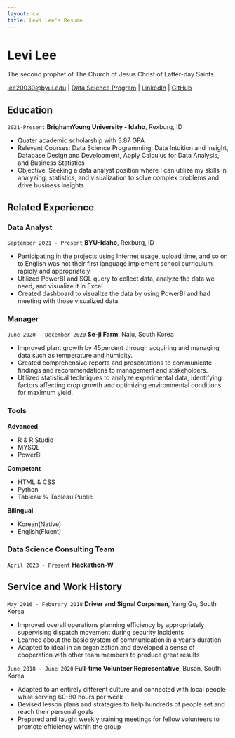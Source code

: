 ```yaml
---
layout: cv
title: Levi Lee's Resume
---
```

# Levi Lee
The second prophet of The Church of Jesus Christ of Latter-day Saints.

<div id="webaddress">
<a href="lee20030@byui.edu">lee20030@byui.edu</a>
| <a href="https://byuidatascience.github.io/development.html">Data Science Program</a>
| <a href="https://www.linkedin.com/in/levi-gyubin-lee-368269211/">LinkedIn</a>
| <a href="https://github.com/LeviLee0611/LeviLee_resume">GitHub</a>
</div>

<!-- https://www.monique.tech/the-art-of-markdown -->

## Education

`2021-Present`
__BrighamYoung University - Idaho__, Rexburg, ID

- Quater academic scholarship with 3.87 GPA
- Relevant Courses: Data Science Programming, Data Intuition and Insight, Database Design and Development, Apply Calculus for Data Analysis, and Business Statistics
- Objective: Seeking a data analyst position where I can utilize my skills in analyzing, statistics, and visualization to solve complex problems and drive business insights

## Related Experience

### Data Analyst 

`September 2021 - Present`
__BYU-Idaho__, Rexburg, ID

- Participating in the projects using Internet usage, upload time, and so on to English was not their first language implement school curriculum rapidly and appropriately
- Utilized PowerBI and SQL query to collect data, analyze the data we need, and visualize it in Excel
- Created dashboard to visualize the data by using PowerBI and had meeting with those visualized data. 

### Manager
`June 2020 - December 2020`
__Se-ji Farm__, Naju, South Korea

- Improved plant growth by 45percent through acquiring and managing data such as temperature and humidity.
- Created comprehensive reports and presentations to communicate findings and recommendations to management and stakeholders. 
- Utilized statistical techniques to analyze experimental data, identifying factors affecting crop growth and optimizing environmental conditions for maximum yield.

### Tools

__Advanced__

- R & R Studio
- MYSQL 
- PowerBI

__Competent__

- HTML & CSS
- Python
- Tableau % Tableau Public

__Bilingual__

- Korean(Native)
- English(Fluent)

### Data Science Consulting Team

`April 2023 - Present`
__Hackathon-W__


## Service and Work History

`May 2016 - Feburary 2018`
__Driver and Signal Corpsman__, Yang Gu, South Korea
- Improved overall operations planning efficiency by appropriately supervising dispatch movement during security Incidents
- Learned about the basic system of communication in a year’s duration
- Adapted to ideal in an organization and developed a sense of cooperation with other team members to produce great results 


`June 2018 - June 2020`
__Full-time Volunteer Representative__, Busan, South Korea

- Adapted to an entirely different culture and connected with local people while serving 60-80 hours per week
- Devised lesson plans and strategies to help hundreds of people set and reach their personal goals
- Prepared and taught weekly training meetings for fellow volunteers to promote efficiency within the group


<!-- ### Footer

Last updated: May 2013 -->


